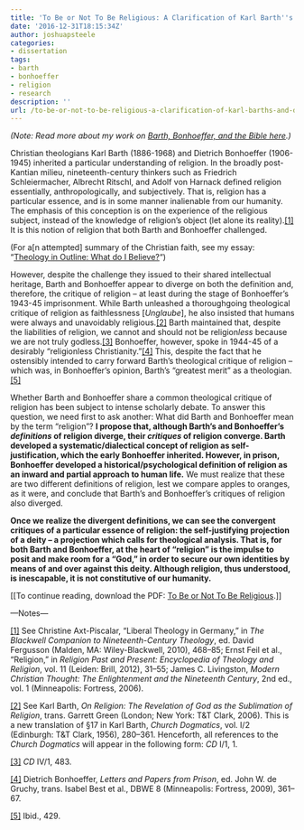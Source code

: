 ```yaml
---
title: 'To Be or Not To Be Religious: A Clarification of Karl Barth''s and Dietrich Bonhoeffer''s Divergence and Convergence Regarding Religion'
date: '2016-12-31T18:15:34Z'
author: joshuapsteele
categories:
- dissertation
tags:
- barth
- bonhoeffer
- religion
- research
description: ''
url: /to-be-or-not-to-be-religious-a-clarification-of-karl-barths-and-dietrich-bonhoeffers-divergence-and-convergence-regarding-religion/
---
```

*(Note: Read more about my work on [Barth, Bonhoeffer, and the Bible here](https://joshuapsteele.com/barth-bonhoeffer-and-the-bible/).)*

Christian theologians Karl Barth (1886-1968) and Dietrich Bonhoeffer (1906-1945) inherited a particular understanding of religion. In the broadly post-Kantian milieu, nineteenth-century thinkers such as Friedrich Schleiermacher, Albrecht Ritschl, and Adolf von Harnack defined religion essentially, anthropologically, and subjectively. That is, religion has a particular essence, and is in some manner inalienable from our humanity. The emphasis of this conception is on the experience of the religious subject, instead of the knowledge of religion’s object (let alone its reality).[\[1\]](#_ftn1) It is this notion of religion that both Barth and Bonhoeffer challenged.

(For a\[n attempted\] summary of the Christian faith, see my essay: “[Theology in Outline: What do I Believe?](https://joshuapsteele.com/theology-outline/)“)

However, despite the challenge they issued to their shared intellectual heritage, Barth and Bonhoeffer appear to diverge on both the definition and, therefore, the critique of religion – at least during the stage of Bonhoeffer’s 1943-45 imprisonment. While Barth unleashed a thoroughgoing theological critique of religion as faithlessness \[*Unglaube*\], he also insisted that humans were always and unavoidably religious.[\[2\]](#_ftn2) Barth maintained that, despite the liabilities of religion, we cannot and should not be religion*less* because we are not truly godless.[\[3\]](#_ftn3) Bonhoeffer, however, spoke in 1944-45 of a desirably “religionless Christianity.”[\[4\]](#_ftn4) This, despite the fact that he ostensibly intended to carry forward Barth’s theological critique of religion – which was, in Bonhoeffer’s opinion, Barth’s “greatest merit” as a theologian.[\[5\]](#_ftn5)

Whether Barth and Bonhoeffer share a common theological critique of religion has been subject to intense scholarly debate. To answer this question, we need first to ask another: What did Barth and Bonhoeffer mean by the term “religion”? **I propose that, although Barth’s and Bonhoeffer’s *definitions* of religion diverge, their *critiques* of religion converge. Barth developed a systematic/dialectical concept of religion as self-justification, which the early Bonhoeffer inherited. However, in prison, Bonhoeffer developed a historical/psychological definition of religion as an inward and partial approach to human life.** We must realize that these are two different definitions of religion, lest we compare apples to oranges, as it were, and conclude that Barth’s and Bonhoeffer’s critiques of religion also diverged.

**Once we realize the divergent definitions, we can see the convergent critiques of a particular essence of religion: the self-justifying projection of a deity – a projection which calls for theological analysis. That is, for both Barth and Bonhoeffer, at the heart of “religion” is the impulse to posit and make room for a “God,” in order to secure our own identities by means of and over against this deity. Although religion, thus understood, is inescapable, it is not constitutive of our humanity.**

\[\[To continue reading, download the PDF: [To Be or Not To Be Religious](https://joshuapsteele.com/wp-content/uploads/2016/12/To-Be-or-Not-To-Be-Religious.pdf).\]\]

—Notes—

[\[1\]](#_ftnref1) See Christine Axt-Piscalar, “Liberal Theology in Germany,” in *The Blackwell Companion to Nineteenth-Century Theology*, ed. David Fergusson (Malden, MA: Wiley-Blackwell, 2010), 468–85; Ernst Feil et al., “Religion,” in *Religion Past and Present: Encyclopedia of Theology and Religion*, vol. 11 (Leiden: Brill, 2012), 31–55; James C. Livingston, *Modern Christian Thought: The Enlightenment and the Nineteenth Century*, 2nd ed., vol. 1 (Minneapolis: Fortress, 2006).

[\[2\]](#_ftnref2) See Karl Barth, *On Religion: The Revelation of God as the Sublimation of Religion*, trans. Garrett Green (London; New York: T&amp;T Clark, 2006). This is a new translation of §17 in Karl Barth, *Church Dogmatics*, vol. I/2 (Edinburgh: T&amp;T Clark, 1956), 280–361. Henceforth, all references to the *Church Dogmatics* will appear in the following form: *CD* I/1, 1.

[\[3\]](#_ftnref3) *CD* IV/1, 483.

[\[4\]](#_ftnref4) Dietrich Bonhoeffer, *Letters and Papers from Prison*, ed. John W. de Gruchy, trans. Isabel Best et al., DBWE 8 (Minneapolis: Fortress, 2009), 361–67.

[\[5\]](#_ftnref5) Ibid., 429.